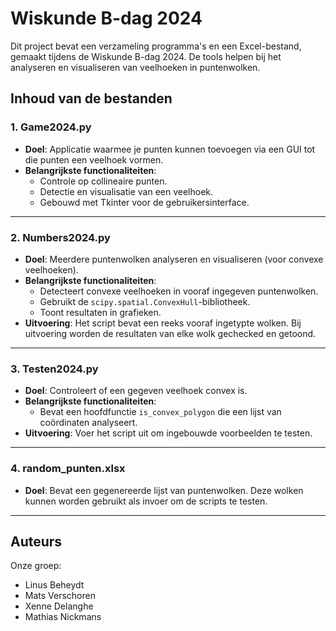 # Wiskunde B-dag 2024

Dit project bevat een verzameling programma's en een Excel-bestand, gemaakt tijdens de Wiskunde B-dag 2024. De tools helpen bij het analyseren en visualiseren van veelhoeken in puntenwolken.

## Inhoud van de bestanden

### **1. Game2024.py**
- **Doel**: Applicatie waarmee je punten kunnen toevoegen via een GUI tot die punten een veelhoek vormen.
- **Belangrijkste functionaliteiten**:
  - Controle op collineaire punten.
  - Detectie en visualisatie van een veelhoek.
  - Gebouwd met Tkinter voor de gebruikersinterface.

---

### **2. Numbers2024.py**
- **Doel**: Meerdere puntenwolken analyseren en visualiseren (voor convexe veelhoeken).
- **Belangrijkste functionaliteiten**:
  - Detecteert convexe veelhoeken in vooraf ingegeven puntenwolken.
  - Gebruikt de `scipy.spatial.ConvexHull`-bibliotheek.
  - Toont resultaten in grafieken.
- **Uitvoering**:
  Het script bevat een reeks vooraf ingetypte wolken. Bij uitvoering worden de resultaten van elke wolk gechecked en getoond.

---

### **3. Testen2024.py**
- **Doel**: Controleert of een gegeven veelhoek convex is.
- **Belangrijkste functionaliteiten**:
  - Bevat een hoofdfunctie `is_convex_polygon` die een lijst van coördinaten analyseert.
- **Uitvoering**:
  Voer het script uit om ingebouwde voorbeelden te testen.

---

### **4. random_punten.xlsx**
- **Doel**: Bevat een gegenereerde lijst van puntenwolken. Deze wolken kunnen worden gebruikt als invoer om de scripts te testen.

---

## Auteurs
Onze groep:
- Linus Beheydt
- Mats Verschoren
- Xenne Delanghe
- Mathias Nickmans
